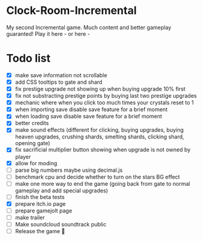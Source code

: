 # Clock-Room-Incremental
My second Incremental game. Much content and better gameplay guaranted!
Play it here - 
or here - 

# Todo list
- [x] make save information not scrollable
- [x] add CSS tooltips to gate and shard
- [x] fix prestige upgrade not showing up when buying upgrade 10% first
- [x] fix not substracting prestige points by buying last two prestige upgrades
- [x] mechanic where when you click too much times your crystals reset to 1
- [x] when importing save disable save feature for a brief moment
- [x] when loading save disable save feature for a brief moment
- [x] better credits
- [x] make sound effects (different for clicking, buying upgrades, buying heaven upgrades, crushing shards, smelting shards, clicking shard, opening gate)
- [x] fix sacrificial multiplier button showing when upgrade is not owned by player
- [x] allow for moding
- [ ] parse big numbers maybe using decimal.js
- [ ] benchmark cpu and decide whether to turn on the stars BG effect
- [ ] make one more way to end the game (going back from gate to normal gameplay and add special upgrades)
- [ ] finish the beta tests
- [x] prepare itch.io page
- [ ] prepare gamejolt page
- [ ] make trailer
- [ ] Make soundcloud soundtrack public
- [ ] Release the game 🎉
